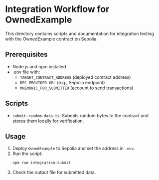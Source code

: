 # Integration Workflow for OwnedExample

This directory contains scripts and documentation for integration testing with the OwnedExample contract on Sepolia.

## Prerequisites
- Node.js and npm installed
- .env file with:
  - `TARGET_CONTRACT_ADDRESS` (deployed contract address)
  - `RPC_PROVIDER_URL` (e.g., Sepolia endpoint)
  - `MNEMONIC_FOR_SUBMITTER` (account to send transactions)

## Scripts
- `submit-random-data.ts`: Submits random bytes to the contract and stores them locally for verification.

## Usage
1. Deploy `OwnedExample` to Sepolia and set the address in `.env`.
2. Run the script:
   ```sh
   npm run integration:submit
   ```
3. Check the output file for submitted data.
